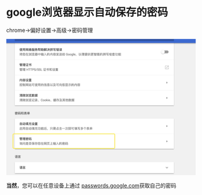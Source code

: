# google浏览器显示自动保存的密码

chrome->偏好设置->高级->密码管理

![](../../static/images/tools/chrome/google-password.png)

**当然**，您可以在任意设备上通过 [passwords.google.com](https://passwords.google.com)获取自己的密码
